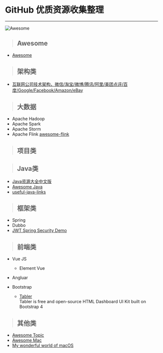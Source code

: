 # GitHub 优质资源收集整理
***

![Awesome](https://github.com/yuanshichao1988/Popular-Java-Tech-Sample/tree/master/_data/img/awesome-logo.svg)
> ## Awesome
- [Awesome](https://github.com/sindresorhus/awesome)

> ## 架构类
- [互联网公司技术架构，微信/淘宝/微博/腾讯/阿里/美团点评/百度/Google/Facebook/Amazon/eBay](https://github.com/davideuler/architecture.of.internet-product)


> ## 大数据

- Apache Hadoop
- Apache Spark
- Apache Storm
- Apache Flink
[awesome-flink](https://github.com/wuchong/awesome-flink)


> ## 项目类

> ## Java类

- [Java资源大全中文版](https://github.com/jobbole/awesome-java-cn)
- [Awesome Java](https://github.com/akullpp/awesome-java)
- [useful-java-links](https://github.com/Vedenin/useful-java-links)

> ## 框架类

- Spring
- Dubbo
- [JWT Spring Security Demo](https://github.com/szerhusenBC/jwt-spring-security-demo)

> ## 前端类

- Vue JS
  - Element Vue
    
- Angluar

- Bootstrap
  - [Tabler](https://github.com/tabler/tabler)  
 Tabler is free and open-source HTML Dashboard UI Kit built on Bootstrap 4

> ## 其他类

- [Awesome Topic](https://github.com/topics/awesome)
- [Awesome Mac](https://github.com/jaywcjlove/awesome-mac/blob/master/README-zh.md)
- [My wonderful world of macOS](https://github.com/nikitavoloboev/my-mac-os)